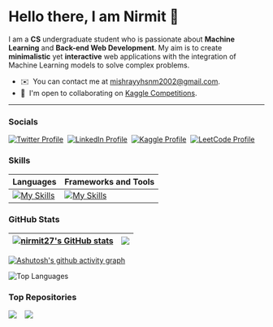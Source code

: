 Hello there, I am Nirmit 👋
===========================

I am a **CS** undergraduate student who is passionate about **Machine Learning** and **Back-end Web Development**. My aim is to create **minimalistic** yet **interactive** web applications with the integration of Machine Learning models to solve complex problems.

* ✉️  You can contact me at [mishrayyhsnm2002@gmail.com](mailto:mishrayyhsnm2002@gmail.com).
* 🤝  I'm open to collaborating on [Kaggle Competitions](https://www.kaggle.com/competitions).
  
---

### Socials

[![Twitter Profile](https://img.shields.io/badge/X-000000?style=for-the-badge&logo=x&logoColor=white)](https://twitter.com/nirmit27)&nbsp;
[![LinkedIn Profile](https://img.shields.io/badge/LinkedIn-0077B5?style=for-the-badge&logo=linkedin&logoColor=white)](https://www.linkedin.com/in/nirmit-mishra-0a0b6a224/)&nbsp;
[![Kaggle Profile](https://img.shields.io/badge/Kaggle-20BEFF?style=for-the-badge&logo=Kaggle&logoColor=white)](https://www.kaggle.com/nirmit27)&nbsp;
[![LeetCode Profile](https://img.shields.io/badge/-LeetCode-FFA116?style=for-the-badge&logo=LeetCode&logoColor=black)](https://leetcode.com/mishrayyhsnm2002/)

### Skills

| Languages | Frameworks and Tools |
| --------- | ------------ |
| [![My Skills](https://skillicons.dev/icons?i=c,cpp,python,mysql,html,css,js,markdown&theme=dark&perline=4)](https://skillicons.dev) | [![My Skills](https://skillicons.dev/icons?i=mongodb,express,react,nodejs,tailwind,postman,vercel,flask,sklearn,anaconda,vscode,git&theme=dark&perline=6)](https://skillicons.dev) |

### GitHub Stats

| <a href="http://www.github.com/nirmit27"><img src="https://github-readme-stats.vercel.app/api?username=nirmit27&show_icons=true&hide=&count_private=true&title_color=0891b2&text_color=ffffff&icon_color=0891b2&bg_color=1c1917&hide_border=true&show_icons=true" alt="nirmit27's GitHub stats" /></a> | <a href="http://www.github.com/nirmit27"><img src="https://github-readme-streak-stats.herokuapp.com/?user=nirmit27&stroke=ffffff&background=1c1917&ring=0891b2&fire=0891b2&currStreakNum=ffffff&currStreakLabel=0891b2&sideNums=ffffff&sideLabels=ffffff&dates=ffffff&hide_border=true" /></a> |
| ------------- | ------------- |

[![Ashutosh's github activity graph](https://github-readme-activity-graph.vercel.app/graph?username=nirmit27&theme=react-dark&hide_border=true&bg_color=1c1917)](https://github.com/ashutosh00710/github-readme-activity-graph)

![Top Languages](https://github-readme-stats.vercel.app/api/top-langs/?username=nirmit27&layout=compact&title_color=0891b2&text_color=ffffff&icon_color=0891b2&bg_color=1c1917&hide_border=true)

### Top Repositories
<a href="https://github.com/nirmit27/NLP-Text-Analyzer"><img src="https://github-readme-stats.vercel.app/api/pin/?username=nirmit27&repo=NLP-Text-Analyzer&title_color=0891b2&text_color=ffffff&icon_color=0891b2&bg_color=1c1917&hide_border=true&locale=en" /></a>
&nbsp;&nbsp;
<a href="https://github.com/nirmit27/Book-Recommender-System"><img src="https://github-readme-stats.vercel.app/api/pin/?username=nirmit27&repo=Book-Recommender-System&title_color=0891b2&text_color=ffffff&icon_color=0891b2&bg_color=1c1917&hide_border=true&locale=en" /></a>

